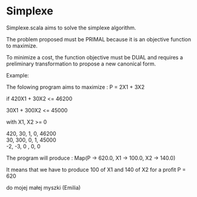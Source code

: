 # Simplexe
Simplexe.scala aims to solve the simplexe algorithm.

The problem proposed must be PRIMAL because it is an objective function to
maximize. 

To minimize a cost, the function objective must be DUAL and requires a
preliminary transformation to propose a new canonical form.

Example:

The folowing program aims to maximize : P = 2X1 + 3X2

if 
    420X1 + 30X2 <= 46200 

   30X1 + 300X2 <= 45000

with X1, X2 >= 0

           
 420,  	     30,  	    1,      0,      46200          
 30,        300,  	    0,      1,      45000          
 -2,        -3,	 	    0 ,     0,       0          

 
The program will produce : Map(P -> 620.0, X1 -> 100.0, X2 -> 140.0)

It means that we have to produce 100 of X1 and 140 of X2 for a profit P = 620

do mojej małej myszki (Emilia)
